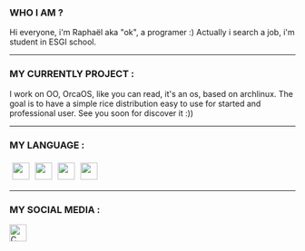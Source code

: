 <h3>    WHO I AM ?</h3>
<p>
Hi everyone, i'm Raphaël aka "ok", a programer :)
Actually i search a job, i'm student in ESGI school.
</p>

---

<h3>    MY CURRENTLY PROJECT :</h3>
<p>
I work on OO, OrcaOS, like you can read, it's an os, based on archlinux.
The goal is to have a simple rice distribution easy to use for started and professional user.
See you soon for discover it :))
</p>

---

<h3>    MY LANGUAGE :</h3>
<div style="display: flex;">
<img width="30px" style="margin:5px;" src="https://cdn.jsdelivr.net/gh/devicons/devicon@latest/icons/c/c-original.svg" />
<img width="30px" style="margin:5px;" src="https://cdn.jsdelivr.net/gh/devicons/devicon@latest/icons/html5/html5-plain.svg" />
<img width="30px" style="margin:5px;" src="https://cdn.jsdelivr.net/gh/devicons/devicon@latest/icons/css3/css3-plain.svg" />
<img width="30px" style="margin:5px;" src="https://cdn.jsdelivr.net/gh/devicons/devicon@latest/icons/python/python-original.svg" />
</div>

---

<h3>    MY SOCIAL MEDIA :</h3>
<div>
<a href=https://www.linkedin.com/in/raphaël-serre-gamard-434853292/ target="_blank"><img align="left" alt="C" width="30px" style="padding-right:10px;" src="https://cdn.jsdelivr.net/gh/devicons/devicon@latest/icons/linkedin/linkedin-original.svg" /></a>


</div>